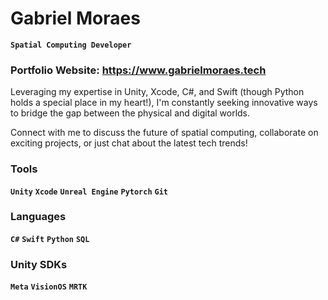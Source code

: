 # Gabriel Moraes

**` Spatial Computing Developer `**

### Portfolio Website: https://www.gabrielmoraes.tech


 Leveraging my expertise in Unity, Xcode, C#, and Swift (though Python holds a special place in my heart!), I'm constantly seeking innovative ways to bridge the gap between the physical and digital worlds.

 Connect with me to discuss the future of spatial computing, collaborate on exciting projects, or just chat about the latest tech trends!

 ### Tools
 **`Unity`**  **`Xcode`**  **`Unreal Engine`** **`Pytorch`** **`Git`**

 ### Languages
 **`C#`**  **`Swift`** **`Python`** **`SQL`**

 ### Unity SDKs
 **`Meta`**  **`VisionOS`** **`MRTK`**
